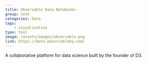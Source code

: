 ```yaml
---
title: Observable Data Notebooks
group: note
categories: Data
tags:
    - visualization
type: tool
image: /assets/images/observable.png
link: https://beta.observablehq.com/
---
```

A collaborative platform for data science built by the founder of D3.
